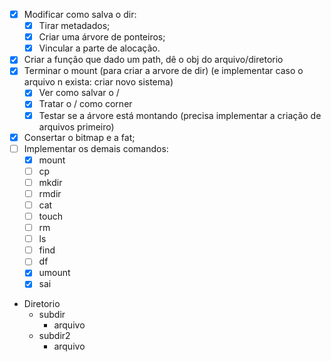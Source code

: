 - [x] Modificar como salva o dir:
    - [x] Tirar metadados;
    - [x] Criar uma árvore de ponteiros;
    - [x] Vincular a parte de alocação.
- [x] Criar a função que dado um path, dê o obj do arquivo/diretorio
- [x] Terminar o mount (para criar a arvore de dir) (e implementar caso o arquivo n exista: criar novo sistema)
    - [x] Ver como salvar o /
    - [x] Tratar o / como corner
    - [x] Testar se a árvore está montando (precisa implementar a criação de arquivos primeiro)
- [x] Consertar o bitmap e a fat;
- [ ] Implementar os demais comandos:
    - [x] mount
    - [ ] cp 
    - [ ] mkdir
    - [ ] rmdir
    - [ ] cat
    - [ ] touch
    - [ ] rm
    - [ ] ls
    - [ ] find
    - [ ] df
    - [x] umount
    - [x] sai

- Diretorio
    - subdir
      - arquivo
    - subdir2
      - arquivo